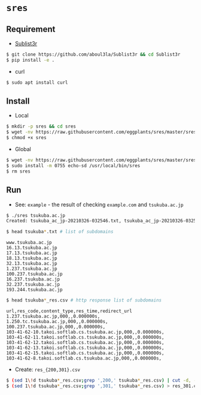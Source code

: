 # `sres`

## Requirement

- [Sublist3r](https://github.com/aboul3la/Sublist3r)

```bash
$ git clone https://github.com/aboul3la/Sublist3r && cd Sublist3r
$ pip install -e .
```

- curl

```bash
$ sudo apt install curl
```

## Install

- Local

```bash
$ mkdir -p sres && cd sres
$ wget -nv https://raw.githubusercontent.com/eggplants/sres/master/sres
$ chmod +x sres
```

- Global

```bash
$ wget -nv https://raw.githubusercontent.com/eggplants/sres/master/sres
$ sudo install -m 0755 echo-sd /usr/local/bin/sres
$ rm sres
```

## Run

- See: `example` - the result of checking `example.com` and `tsukuba.ac.jp`

```bash
$ ./sres tsukuba.ac.jp
Created: tsukuba_ac_jp-20210326-032546.txt, tsukuba_ac_jp-20210326-032546_res.csv
```
```bash
$ head tsukuba*.txt # list of subdomains
```

```text
www.tsukuba.ac.jp
16.13.tsukuba.ac.jp
17.13.tsukuba.ac.jp
18.13.tsukuba.ac.jp
32.13.tsukuba.ac.jp
1.237.tsukuba.ac.jp
100.237.tsukuba.ac.jp
16.237.tsukuba.ac.jp
32.237.tsukuba.ac.jp
193.244.tsukuba.ac.jp
```

```bash
$ head tsukuba*_res.csv # http response list of subdomains
```

```csv
url,res_code,content_type,res_time,redirect_url
1.237.tsukuba.ac.jp,000,,0.000000s,
1.250.tc.tsukuba.ac.jp,000,,0.000000s,
100.237.tsukuba.ac.jp,000,,0.000000s,
103-41-62-10.takoi.softlab.cs.tsukuba.ac.jp,000,,0.000000s,
103-41-62-11.takoi.softlab.cs.tsukuba.ac.jp,000,,0.000000s,
103-41-62-12.takoi.softlab.cs.tsukuba.ac.jp,000,,0.000000s,
103-41-62-13.takoi.softlab.cs.tsukuba.ac.jp,000,,0.000000s,
103-41-62-15.takoi.softlab.cs.tsukuba.ac.jp,000,,0.000000s,
103-41-62-8.takoi.softlab.cs.tsukuba.ac.jp,000,,0.000000s,
```

- Create: `res_{200,301}.csv`

```bash
$ (sed 1\!d tsukuba*_res.csv;grep ',200,' tsukuba*_res.csv) | cut -d, -f5 --complement > res_200.csv
$ (sed 1\!d tsukuba*_res.csv;grep ',301,' tsukuba*_res.csv) > res_301.csv
```
